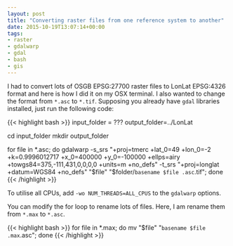 ```yaml
---
layout: post
title: "Converting raster files from one reference system to another"
date: 2015-10-19T13:07:14+00:00
tags:
- raster
- gdalwarp
- gdal
- bash
- gis
---
```


I had to convert lots of OSGB EPSG:27700 raster files to LonLat EPSG:4326 format and here is how I did it on my OSX terminal. I also wanted to change the format from `*.asc` to `*.tif`. Supposing you already have `gdal` libraries installed, just run the following code:

{{< highlight bash >}}
input_folder = ???
output_folder=../LonLat

cd input_folder
mkdir output_folder

for file in *.asc; do
    gdalwarp -s_srs "+proj=tmerc +lat_0=49 +lon_0=-2 +k=0.9996012717 +x_0=400000 +y_0=-100000 +ellps=airy +towgs84=375,-111,431,0,0,0,0 +units=m +no_defs" -t_srs "+proj=longlat +datum=WGS84 +no_defs" "$file" "$folder/`basename $file .asc`.tif";
done
{{< /highlight >}}

To utilise all CPUs, add `-wo NUM_THREADS=ALL_CPUS` to the `gdalwarp` options.

You can modify the for loop to rename lots of files. Here, I am rename them from `*.max` to `*.asc`.

{{< highlight bash >}}
for file in *.max; do
    mv "$file" "`basename $file .max`.asc";
done
{{< /highlight >}}
